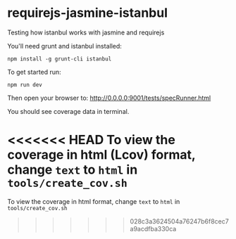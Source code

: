 requirejs-jasmine-istanbul
==========================

Testing how istanbul works with jasmine and requirejs

You'll need grunt and istanbul installed:

  `npm install -g grunt-cli istanbul`

To get started run: 
  
  `npm run dev`
  
Then open your browser to: http://0.0.0.0:9001/tests/specRunner.html

You should see coverage data in terminal.

<<<<<<< HEAD
To view the coverage in html (Lcov) format, change `text` to `html` in `tools/create_cov.sh`
=======
To view the coverage in html format, change `text` to `html` in `tools/create_cov.sh`
>>>>>>> 028c3a3624504a76247b6f8cec7a9acdfba330ca


